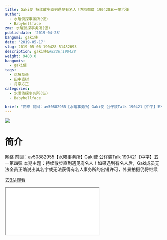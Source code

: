 ```yaml
---
title: Gaki使 持续散步直到遇见有名人！东京都篇 190428五一第六弹
author:
  - 水曜侦探事务所(仮)
  - Babyhellface
zmz: 水曜侦探事务所(仮)
publishdate: '2019-04-28'
bangumi: gaki使
date: '2019-05-17'
slug: 2019-05-06-190428-51482693
description: gaki使&#8226;190428
weight: 9483.0
bangumis:
  - gaki使
tags:
  - 远藤章造
  - 田中直树
  - 月亭方正
categories:
  - 水曜侦探事务所(仮)
  - Babyhellface

brief: "网络 前回：av50882955【水曜事务所】Gaki使 公仔装Talk 190421【中字】五一第四弹 本期主题：持续散步直到遇见有名人！如果遇到有名人后，Gaki成员无法全员正确说出其名字或无法获得有名人事务所的出镜许可，外景拍摄仍将继续"
---
```

![](https://raw.githubusercontent.com/tcgriffith/owaraisite/master/static/tmpimg/668de7ccea6f5b039b17417384fac5af0f8aec13.jpg.480.jpg)
# 简介  
网络
前回：av50882955【水曜事务所】Gaki使 公仔装Talk 190421【中字】五一第四弹
本期主题：持续散步直到遇见有名人！如果遇到有名人后，Gaki成员无法全员正确说出其名字或无法获得有名人事务所的出镜许可，外景拍摄仍将继续  

[去B站观看](https://www.bilibili.com/video/av51482693/)
<div class ="resp-container"><iframe class="testiframe" src="//player.bilibili.com/player.html?aid=51482693"", scrolling="no", allowfullscreen="true" > </iframe></div> 
